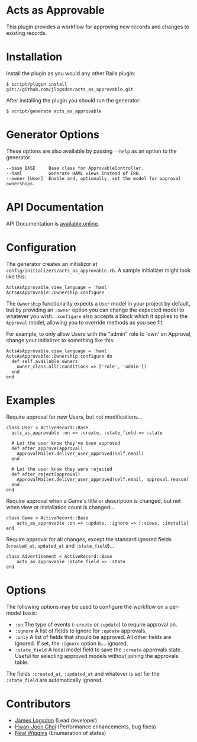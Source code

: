 Acts as Approvable
==================

This plugin provides a workflow for approving new records and changes to existing
records.

Installation
============

Install the plugin as you would any other Rails plugin:

    $ script/plugin install git://github.com/jlogsdon/acts_as_approvable.git

After installing the plugin you should run the generator:

    $ script/generate acts_as_approvable

Generator Options
=================

These options are also available by passing `--help` as an option to the generator.

    --base BASE     Base class for ApprovableController.
    --haml          Generate HAML views instead of ERB.
    --owner [User]  Enable and, optionally, set the model for approval ownerships.

API Documentation
=================

API Documentation is [available online](http://jlogsdon.github.com/acts_as_approvable).

Configuration
=============

The generator creates an initializor at `config/initializers/acts_as_approvable.rb`. A sample
initializer might look like this:

    ActsAsApprovable.view_language = 'haml'
    ActsAsApprovable::Ownership.configure

The `Ownership` functionality expects a `User` model in your project by default, but by providing
an `:owner` option you can change the expected model to whatever you wish. `.configure` also
accepts a block which it applies to the `Approval` model, allowing you to override methods as
you see fit.

For example, to only allow Users with the "admin" role to 'own' an Approval, change your initializer
to something like this:

    ActsAsApprovable.view_language = 'haml'
    ActsAsApprovable::Ownership.configure do
      def self.available_owners
        owner_class.all(:conditions => ['role', 'admin'])
      end
    end

Examples
========

Require approval for new Users, but not modifications...

    class User < ActiveRecord::Base
      acts_as_approvable :on => :create, :state_field => :state

      # Let the user know they've been approved
      def after_approve(approval)
        ApprovalMailer.deliver_user_approved(self.email)
      end

      # Let the user know they were rejected
      def after_reject(approval)
        ApprovalMailer.deliver_user_approved(self.email, approval.reason)
      end
    end

Require approval when a Game's title or description is changed, but not when view or installation count is changed...

    class Game < ActiveRecord::Base
        acts_as_approvable :on => :update, :ignore => [:views, :installs]
    end

Require approval for all changes, except the standard ignored fields (`created_at`, `updated_at` and `:state_field`)...

    class Advertisement < ActiveRecord::Base
        acts_as_approvable :state_field => :state
    end

Options
=======

The following options may be used to configure the workflow on a per-model
basis:

 * `:on`            The type of events (`:create` or `:update`) to require approval on.
 * `:ignore`        A list of fields to ignore for `:update` approvals.
 * `:only`          A list of fields that should be approved. All other fields are
                    ignored. If set, the `:ignore` option is... ignored.
 * `:state_field`   A local model field to save the `:create` approvals state. Useful
                    for selecting approved models without joining the approvals table.

The fields `:created_at`, `:updated_at` and whatever is set for the `:state_field`
are automatically ignored.

Contributors
============

 * [James Logsdon](http://github.com/jlogsdon) (Lead developer)
 * [Hwan-Joon Choi](http://github.com/hc5duke) (Performance enhancements, bug fixes)
 * [Neal Wiggins](http://github.com/nwigginsTJ) (Enumeration of states)
